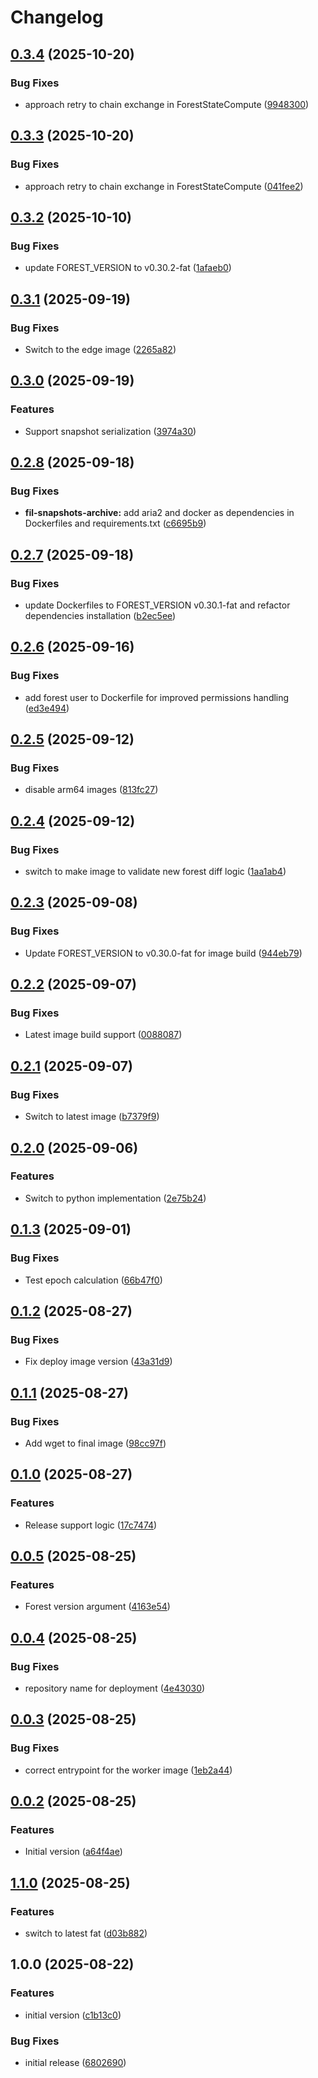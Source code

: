 # Changelog

## [0.3.4](https://github.com/ChainSafe/infra-docker/compare/fil-snapshots-archive-v0.3.3...fil-snapshots-archive-v0.3.4) (2025-10-20)


### Bug Fixes

* approach retry to chain exchange in ForestStateCompute ([9948300](https://github.com/ChainSafe/infra-docker/commit/9948300f0224dc5d63a8cd00b8ea797122ec1ff3))

## [0.3.3](https://github.com/ChainSafe/infra-docker/compare/fil-snapshots-archive-v0.3.2...fil-snapshots-archive-v0.3.3) (2025-10-20)


### Bug Fixes

* approach retry to chain exchange in ForestStateCompute ([041fee2](https://github.com/ChainSafe/infra-docker/commit/041fee275cda4d9c50b46e8c9f0e85a94c505901))

## [0.3.2](https://github.com/ChainSafe/infra-docker/compare/fil-snapshots-archive-v0.3.1...fil-snapshots-archive-v0.3.2) (2025-10-10)


### Bug Fixes

* update FOREST_VERSION to v0.30.2-fat ([1afaeb0](https://github.com/ChainSafe/infra-docker/commit/1afaeb0b0025626bf9733f970c74f5d76704c4fb))

## [0.3.1](https://github.com/ChainSafe/infra-docker/compare/fil-snapshots-archive-v0.3.0...fil-snapshots-archive-v0.3.1) (2025-09-19)


### Bug Fixes

* Switch to the edge image ([2265a82](https://github.com/ChainSafe/infra-docker/commit/2265a82e021de8a7eedd1277ee9df5c974dc7624))

## [0.3.0](https://github.com/ChainSafe/infra-docker/compare/fil-snapshots-archive-v0.2.8...fil-snapshots-archive-v0.3.0) (2025-09-19)


### Features

* Support snapshot serialization ([3974a30](https://github.com/ChainSafe/infra-docker/commit/3974a306da7c47643d24e4c0ff253b6a1ca9bbce))

## [0.2.8](https://github.com/ChainSafe/infra-docker/compare/fil-snapshots-archive-v0.2.7...fil-snapshots-archive-v0.2.8) (2025-09-18)


### Bug Fixes

* **fil-snapshots-archive:** add aria2 and docker as dependencies in Dockerfiles and requirements.txt ([c6695b9](https://github.com/ChainSafe/infra-docker/commit/c6695b9e97d6df87bb580401fe5626bfe9889946))

## [0.2.7](https://github.com/ChainSafe/infra-docker/compare/fil-snapshots-archive-v0.2.6...fil-snapshots-archive-v0.2.7) (2025-09-18)


### Bug Fixes

* update Dockerfiles to FOREST_VERSION v0.30.1-fat and refactor dependencies installation ([b2ec5ee](https://github.com/ChainSafe/infra-docker/commit/b2ec5eeb46b67e24b0532f90d7ace652ceb8fabf))

## [0.2.6](https://github.com/ChainSafe/infra-docker/compare/fil-snapshots-archive-v0.2.5...fil-snapshots-archive-v0.2.6) (2025-09-16)


### Bug Fixes

* add forest user to Dockerfile for improved permissions handling ([ed3e494](https://github.com/ChainSafe/infra-docker/commit/ed3e4942eab45188082e0f0d0758a30311776a37))

## [0.2.5](https://github.com/ChainSafe/infra-docker/compare/fil-snapshots-archive-v0.2.4...fil-snapshots-archive-v0.2.5) (2025-09-12)


### Bug Fixes

* disable arm64 images ([813fc27](https://github.com/ChainSafe/infra-docker/commit/813fc27bb4bcaed9dc02d58926c678e21dd4bc80))

## [0.2.4](https://github.com/ChainSafe/infra-docker/compare/fil-snapshots-archive-v0.2.3...fil-snapshots-archive-v0.2.4) (2025-09-12)


### Bug Fixes

* switch to make image to validate new forest diff logic ([1aa1ab4](https://github.com/ChainSafe/infra-docker/commit/1aa1ab4e81d901d80a92e5171b5c9b61d674c490))

## [0.2.3](https://github.com/ChainSafe/infra-docker/compare/fil-snapshots-archive-v0.2.2...fil-snapshots-archive-v0.2.3) (2025-09-08)


### Bug Fixes

* Update FOREST_VERSION to v0.30.0-fat for image build ([944eb79](https://github.com/ChainSafe/infra-docker/commit/944eb799d18be61147dfab95e24c494cf9d92d45))

## [0.2.2](https://github.com/ChainSafe/infra-docker/compare/fil-snapshots-archive-v0.2.1...fil-snapshots-archive-v0.2.2) (2025-09-07)


### Bug Fixes

* Latest image build support ([0088087](https://github.com/ChainSafe/infra-docker/commit/00880873a0803d3dd8d29bfde3ddce888cbf0915))

## [0.2.1](https://github.com/ChainSafe/infra-docker/compare/fil-snapshots-archive-v0.2.0...fil-snapshots-archive-v0.2.1) (2025-09-07)


### Bug Fixes

* Switch to latest image ([b7379f9](https://github.com/ChainSafe/infra-docker/commit/b7379f90d83d45a2716526eee1114cde91fa3332))

## [0.2.0](https://github.com/ChainSafe/infra-docker/compare/fil-snapshots-archive-v0.1.3...fil-snapshots-archive-v0.2.0) (2025-09-06)


### Features

* Switch to python implementation ([2e75b24](https://github.com/ChainSafe/infra-docker/commit/2e75b243b37febfcf0e84f455009cf9bc2983bbe))

## [0.1.3](https://github.com/ChainSafe/infra-docker/compare/fil-snapshots-archive-v0.1.2...fil-snapshots-archive-v0.1.3) (2025-09-01)


### Bug Fixes

* Test epoch calculation ([66b47f0](https://github.com/ChainSafe/infra-docker/commit/66b47f0304d3a16a498f8b370568190dbaa47ea8))

## [0.1.2](https://github.com/ChainSafe/infra-docker/compare/fil-snapshots-archive-v0.1.1...fil-snapshots-archive-v0.1.2) (2025-08-27)


### Bug Fixes

* Fix deploy image version ([43a31d9](https://github.com/ChainSafe/infra-docker/commit/43a31d92569f3df0fc536d4de04531398f91eac0))

## [0.1.1](https://github.com/ChainSafe/infra-docker/compare/fil-snapshots-archive-v0.1.0...fil-snapshots-archive-v0.1.1) (2025-08-27)


### Bug Fixes

* Add wget to final image ([98cc97f](https://github.com/ChainSafe/infra-docker/commit/98cc97fe276bfb48c7cde1160cc5b89f74019f7b))

## [0.1.0](https://github.com/ChainSafe/infra-docker/compare/fil-snapshots-archive-v0.0.5...fil-snapshots-archive-v0.1.0) (2025-08-27)


### Features

* Release support logic ([17c7474](https://github.com/ChainSafe/infra-docker/commit/17c747498cfc93cbf741cea5b33392ce48be13c7))

## [0.0.5](https://github.com/ChainSafe/infra-docker/compare/fil-snapshots-archive-v0.0.4...fil-snapshots-archive-v0.0.5) (2025-08-25)


### Features

* Forest version argument ([4163e54](https://github.com/ChainSafe/infra-docker/commit/4163e54e1a453860b0504b68c5fc6e9cd03c8532))

## [0.0.4](https://github.com/ChainSafe/infra-docker/compare/fil-snapshots-archive-v0.0.3...fil-snapshots-archive-v0.0.4) (2025-08-25)


### Bug Fixes

* repository name for deployment ([4e43030](https://github.com/ChainSafe/infra-docker/commit/4e430301c776408e327c71bc7151d80ca1219d78))

## [0.0.3](https://github.com/ChainSafe/infra-docker/compare/fil-snapshots-archive-v0.0.2...fil-snapshots-archive-v0.0.3) (2025-08-25)


### Bug Fixes

* correct entrypoint for the worker image ([1eb2a44](https://github.com/ChainSafe/infra-docker/commit/1eb2a444b45a7b9c41ff07e632d109b88ff8a843))

## [0.0.2](https://github.com/ChainSafe/infra-docker/compare/fil-snapshots-archive-v0.0.1...fil-snapshots-archive-v0.0.2) (2025-08-25)


### Features

* Initial version ([a64f4ae](https://github.com/ChainSafe/infra-docker/commit/a64f4ae0f4792208b50d5814fc159743cccddcb8))

## [1.1.0](https://github.com/ChainSafe/infra-docker/compare/fil-snapshots-archive-v1.0.0...fil-snapshots-archive-v1.1.0) (2025-08-25)


### Features

* switch to latest fat ([d03b882](https://github.com/ChainSafe/infra-docker/commit/d03b88234d31bfa9d494e4eca8c46fe7fc304b1c))

## 1.0.0 (2025-08-22)


### Features

* initial version ([c1b13c0](https://github.com/ChainSafe/infra-docker/commit/c1b13c0037f3abe57a89dd94885101d81c6dd8e0))


### Bug Fixes

* initial release ([6802690](https://github.com/ChainSafe/infra-docker/commit/6802690fc99bcb71e7aecf8509fa78ee41ce83c4))
